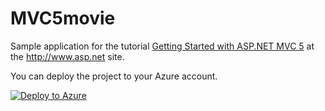 # MVC5movie
Sample application for the tutorial [Getting Started with ASP.NET MVC 5](http://www.asp.net/mvc/overview/getting-started/introduction/getting-started) at the http://www.asp.net site.

You can deploy the project to your Azure account.

[![Deploy to Azure](http://azuredeploy.net/deploybutton.png)](https://azuredeploy.net/)





